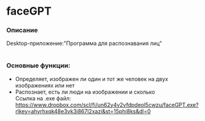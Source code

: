 # faceGPT
### Описание
Desktop-приложение:"Программа для распознавания лиц"<br><br>
### Основные функции:
- Определяет, изображен ли один и тот же человек на двух изображениях или нет
- Распознает, есть ли люди на изображении и сколько <br>
Ссылка на .exe файл: https://www.dropbox.com/scl/fi/un62y4v2vfdpdeol5cwzu/faceGPT.exe?rlkey=ahyrhxqk48e3vk3j867l2xazi&st=15phi8ks&dl=0
